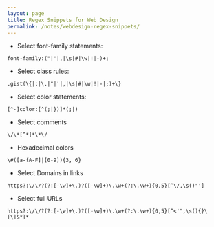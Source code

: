 ```yaml
---
layout: page
title: Regex Snippets for Web Design
permalink: /notes/webdesign-regex-snippets/
---
```


* Select font-family statements:

```
font-family:("|'|,|\s|#|\w|!|-)+;
```

* Select class rules:

```
.gist(\{|:|\.|"|'|,|\s|#|\w|!|-|;)+\}
```

* Select color statements:

```
[^-]color:[^(;|})]*(;|)
```

* Select comments

```
\/\*[^*]*\*\/
```

* Hexadecimal colors

```
\#([a-fA-F]|[0-9]){3, 6}
```

* Select Domains in links

```
https?:\/\/?(?:[-\w]+\.)?([-\w]+)\.\w+(?:\.\w+){0,5}[^\/,\s()"']
```

* Select full URLs

```
https?:\/\/?(?:[-\w]+\.)?([-\w]+)\.\w+(?:\.\w+){0,5}[^<'",\s(){}\[\]&*]*
```
